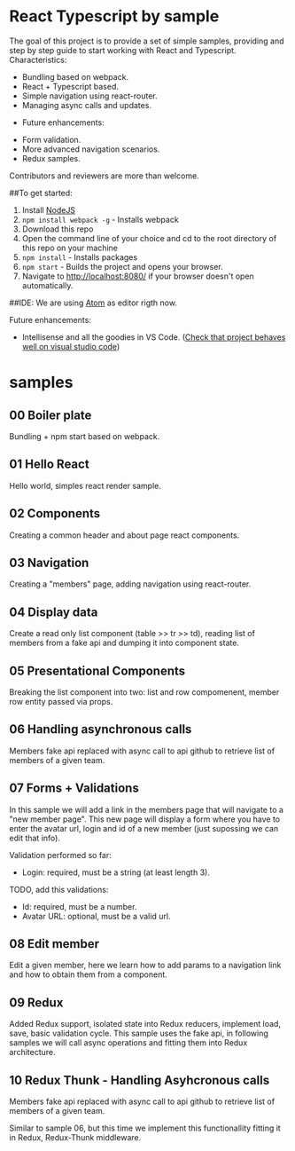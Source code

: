# React Typescript by sample

The goal of this project is to provide a set of simple samples, providing and step by step guide to
start working with React and Typescript. Characteristics:

+ Bundling based on webpack.
+ React + Typescript based.
+ Simple navigation using react-router.
+ Managing async calls and updates.

- Future enhancements:

 + Form validation.
 + More advanced navigation scenarios.
 + Redux samples.

Contributors and reviewers are more than welcome.

##To get started:  
1. Install [NodeJS](http://www.nodejs.org)  
2. `npm install webpack -g` - Installs webpack
3. Download this repo
4. Open the command line of your choice and cd to the root directory of this repo on your machine  
5. `npm install` - Installs packages
6. `npm start` - Builds the project and opens your browser.
7. Navigate to [http://localhost:8080/](http://localhost:8080/) if your browser doesn't open automatically.

##IDE:
We are using [Atom](https://atom.io/) as editor rigth now.

Future enhancements:
 + Intellisense and all the goodies in VS Code. ([Check that project behaves well on visual studio code](https://github.com/Lemoncode/react-typescript-samples/issues/6))

# samples

## 00 Boiler plate

Bundling + npm start based on webpack.

## 01 Hello React

Hello world, simples react render sample.

## 02 Components

Creating a common header and about page react components.


## 03 Navigation

Creating a "members" page, adding navigation using react-router.


## 04 Display data

Create a read only list component (table >> tr >> td), reading list of members
from a fake api and dumping it into component state.

## 05 Presentational Components

Breaking the list component into two: list and row compomenent, member row
entity passed via props.

## 06 Handling asynchronous calls

Members fake api replaced with async call to api github to retrieve list of
members of a given team.

## 07 Forms + Validations

In this sample we will add a link in the members page that will navigate to a
"new member page". This new page will display a form where you have to enter
the avatar url, login and id of a new member (just supossing we can edit that info).

Validation performed so far:

* Login: required, must be a string (at least length 3).

TODO, add this validations:
* Id: required, must be a number.
* Avatar URL: optional, must be a valid url.

## 08 Edit member

Edit a given member, here we learn how to add params to a navigation link and
how to obtain them from a component.

## 09 Redux

Added Redux support, isolated state into Redux reducers, implement load, save,
basic validation cycle. This sample uses the fake api, in following samples
we will call async operations and fitting them into Redux architecture.


## 10 Redux Thunk - Handling Asyhcronous calls

Members fake api replaced with async call to api github to retrieve list of
members of a given team.

Similar to sample 06, but this time we implement this functionallity fitting it
in Redux, Redux-Thunk middleware.
